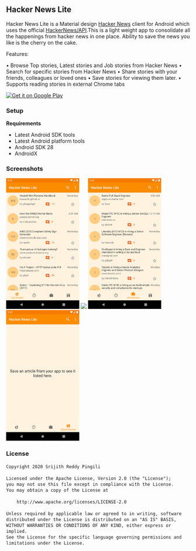 ## Hacker News Lite

Hacker News Lite is a Material design [Hacker News] client for Android which uses the official [HackerNews/API].This is a light weight app to consolidate all the happenings from hacker news in one place. Ability to save the news you like is the cherry on the cake.

Features:

• Browse Top stories, Latest stories and Job stories from Hacker News
• Search for specific stories from Hacker News
• Share stories with your friends, colleagues or loved ones
• Save stories for viewing them later.
• Supports reading stories in external Chrome tabs

[![Get it on Google Play][Play Store Badge]][Play Store]

### Setup
**Requirements**
- Latest Android SDK tools
- Latest Android platform tools
- Android SDK 28
- AndroidX

### Screenshots
<img src="assets/screenshot-1.png" width="200px" />
<img src="../assets/screenshot-2.png" width="200px" />
<img src="/assets/screenshot-3.png" width="200px" />
<img src="/assets/screenshot-4.png" width="200px" />

### License

    Copyright 2020 Srijith Reddy Pingili
    
    Licensed under the Apache License, Version 2.0 (the "License");
    you may not use this file except in compliance with the License.
    You may obtain a copy of the License at
    
        http://www.apache.org/licenses/LICENSE-2.0
    
    Unless required by applicable law or agreed to in writing, software
    distributed under the License is distributed on an "AS IS" BASIS,
    WITHOUT WARRANTIES OR CONDITIONS OF ANY KIND, either express or implied.
    See the License for the specific language governing permissions and
    limitations under the License.

[Hacker News]: https://news.ycombinator.com/
[HackerNews/API]: https://github.com/HackerNews/API
[Play Store Badge]: https://play.google.com/intl/en_us/badges/static/images/badges/en_badge_web_generic.png
[Play Store]: https://play.google.com/store/apps/details?id=sp.android.hackernewslite.play
